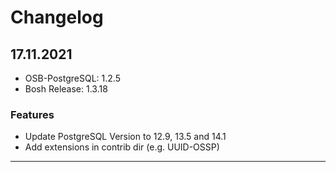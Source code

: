 # Changelog

## 17.11.2021
- OSB-PostgreSQL: 1.2.5
- Bosh Release: 1.3.18

### Features

- Update PostgreSQL Version to 12.9, 13.5 and 14.1
- Add extensions in contrib dir (e.g. UUID-OSSP)

---
